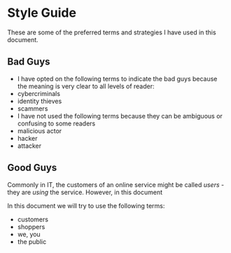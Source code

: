 # Style Guide
These are some of the preferred terms and strategies I have used in this document.

## Bad Guys
- I have opted on the following terms to indicate the bad guys because the meaning is very clear to all levels of reader:
 - cybercriminals
 - identity thieves
 - scammers
- I have not used the following terms because they can be ambiguous or confusing to some readers
 - malicious actor
 - hacker
 - attacker

## Good Guys
Commonly in IT, the customers of an online service might be called *users* - they are *using* the service. However, in this document

In this document we will try to use the following terms:
- customers
- shoppers
- we, you
- the public

